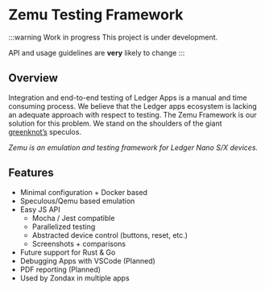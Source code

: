 # Zemu Testing Framework

:::warning Work in progress
This project is under development.

API and usage guidelines are **very** likely to change
:::

## Overview

Integration and end-to-end testing of Ledger Apps is a manual and time consuming process. We believe that the Ledger apps ecosystem is lacking an adequate approach with respect to testing. The Zemu Framework is our solution for this problem. We stand on the shoulders of the giant [greenknot’s](https://github.com/greenknot) speculos.

*Zemu is an emulation and testing framework for Ledger Nano S/X devices.*

## Features

- Minimal configuration + Docker based
- Speculous/Qemu based emulation
- Easy JS API
    - Mocha / Jest compatible
    - Parallelized testing
    - Abstracted device control (buttons, reset, etc.)
    - Screenshots + comparisons
- Future support for Rust & Go
- Debugging Apps with VSCode (Planned)
- PDF reporting (Planned)
- Used by Zondax in multiple apps
